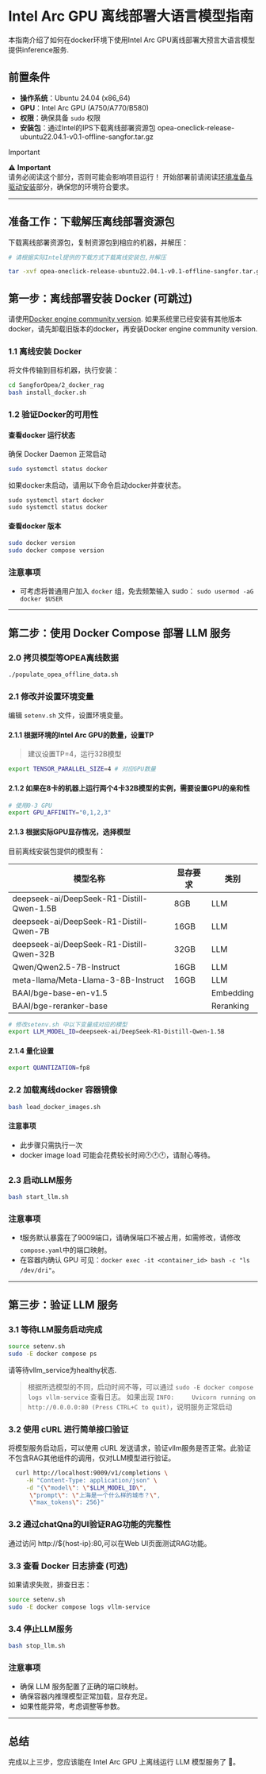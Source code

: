 # Intel Arc GPU 离线部署大语言模型指南

本指南介绍了如何在docker环境下使用Intel Arc GPU离线部署大预言大语言模型提供inference服务.

## 前置条件

- **操作系统**：Ubuntu 24.04 (x86_64)
- **GPU**：Intel Arc GPU (A750/A770/B580)
- **权限**：确保具备 `sudo` 权限
- **安装包**：通过Intel的IPS下载离线部署资源包 opea-oneclick-release-ubuntu22.04.1-v0.1-offline-sangfor.tar.gz

> [!IMPORTANT]
> ⚠️ **Important**  
> 请务必阅读这个部分，否则可能会影响项目运行！
> 开始部署前请阅读[环境准备与驱动安装](../0_arc_driver/README.md)部分，确保您的环境符合要求。

---

## **准备工作：下载解压离线部署资源包**

下载离线部署资源包，复制资源包到相应的机器，并解压：

```bash
# 请根据实际Intel提供的下载方式下载离线安装包,并解压

tar -xvf opea-oneclick-release-ubuntu22.04.1-v0.1-offline-sangfor.tar.gz

```

## **第一步：离线部署安装 Docker** (可跳过)

请使用[Docker engine community version](https://docs.docker.com/engine/install). 如果系统里已经安装有其他版本docker，请先卸载旧版本的docker，再安装Docker engine community version.

### 1.1 离线安装 Docker

将文件传输到目标机器，执行安装：

```bash
cd SangforOpea/2_docker_rag
bash install_docker.sh
```

### 1.2 验证Docker的可用性

#### 查看docker 运行状态

确保 Docker Daemon 正常启动
```bash
sudo systemctl status docker
```
如果docker未启动，请用以下命令启动docker并查状态。

```shell
sudo systemctl start docker
sudo systemctl status docker
```


#### 查看docker 版本

```bash
sudo docker version
sudo docker compose version
```

### **注意事项**

- 可考虑将普通用户加入 `docker` 组，免去频繁输入 sudo： `sudo usermod -aG docker $USER`

---

## **第二步：使用 Docker Compose 部署 LLM 服务**

### 2.0 拷贝模型等OPEA离线数据

```bash
./populate_opea_offline_data.sh
```

### 2.1 修改并设置环境变量

编辑 `setenv.sh` 文件，设置环境变量。

#### 2.1.1 根据环境的Intel Arc GPU的数量，设置TP

> 建议设置TP=4，运行32B模型

```bash
export TENSOR_PARALLEL_SIZE=4 # 对应GPU数量
```
#### 2.1.2 如果在8卡的机器上运行两个4卡32B模型的实例，需要设置GPU的亲和性

```bash
# 使用0-3 GPU
export GPU_AFFINITY="0,1,2,3"
```

#### 2.1.3 根据实际GPU显存情况，选择模型

目前离线安装包提供的模型有：

| 模型名称                                      | 显存要求 | 类别        |
|-------------------------------------------|------|-----------|
| deepseek-ai/DeepSeek-R1-Distill-Qwen-1.5B | 8GB  | LLM       |
| deepseek-ai/DeepSeek-R1-Distill-Qwen-7B   | 16GB | LLM       |
| deepseek-ai/DeepSeek-R1-Distill-Qwen-32B  | 32GB | LLM       |
| Qwen/Qwen2.5-7B-Instruct                  | 16GB | LLM       |
| meta-llama/Meta-Llama-3-8B-Instruct       | 16GB | LLM       |
| BAAI/bge-base-en-v1.5                     |      | Embedding |
| BAAI/bge-reranker-base                    |      | Reranking |

```bash
# 修改setenv.sh 中以下变量成对应的模型
export LLM_MODEL_ID=deepseek-ai/DeepSeek-R1-Distill-Qwen-1.5B
```

#### 2.1.4 量化设置

```sh
export QUANTIZATION=fp8
```

### 2.2 加载离线docker 容器镜像

```bash
bash load_docker_images.sh
```

#### **注意事项**
- 此步骤只需执行一次
- docker image load 可能会花费较长时间🕐🕐🕐，请耐心等待。


### 2.3 启动LLM服务

```bash
bash start_llm.sh
```

### **注意事项**

- ❗️服务默认暴露在了9009端口，请确保端口不被占用，如需修改，请修改`compose.yaml`中的端口映射。
- 在容器内确认 GPU 可见：`docker exec -it <container_id> bash -c "ls /dev/dri"`。

---

## **第三步：验证 LLM 服务**

### 3.1 等待LLM服务启动完成

```bash
source setenv.sh
sudo -E docker compose ps
```

请等待vllm_service为healthy状态.

> 根据所选模型的不同，启动时间不等，可以通过 `sudo -E docker compose logs vllm-service` 查看日志。
> 如果出现 `INFO:     Uvicorn running on http://0.0.0.0:80 (Press CTRL+C to quit)`，说明服务正常启动

### 3.2 使用 cURL 进行简单接口验证

将模型服务启动后，可以使用 cURL 发送请求，验证vllm服务是否正常。此验证不包含RAG其他组件的调用，仅对LLM模型进行验证。


```bash
  curl http://localhost:9009/v1/completions \
     -H "Content-Type: application/json" \
     -d "{\"model\": \"$LLM_MODEL_ID\",
      \"prompt\": \"上海是一个什么样的城市？\", 
      \"max_tokens\": 256}"
```

### 3.2 通过chatQna的UI验证RAG功能的完整性

通过访问 http://${host-ip}:80,可以在Web UI页面测试RAG功能。



### 3.3 查看 Docker 日志排查 (可选)

如果请求失败，排查日志：

```bash
source setenv.sh
sudo -E docker compose logs vllm-service
```

### 3.4 停止LLM服务

```bash
bash stop_llm.sh
```

### **注意事项**

- 确保 LLM 服务配置了正确的端口映射。
- 确保容器内推理模型正常加载，显存充足。
- 如果性能异常，考虑调整等参数。

---

## **总结**

完成以上三步，您应该能在 Intel Arc GPU 上离线运行 LLM 模型服务了 🎉。


